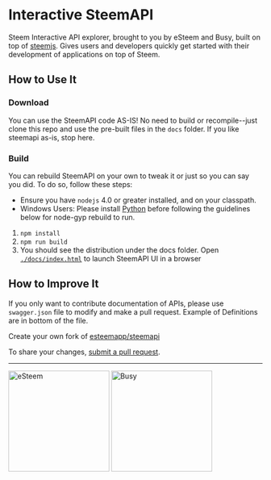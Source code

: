 # Interactive SteemAPI

Steem Interactive API explorer, brought to you by eSteem and Busy, built on top of [steemjs](https://github.com/adcpm/steem). Gives users and developers quickly get started with their development of applications on top of Steem.

## How to Use It

### Download
You can use the SteemAPI code AS-IS!  No need to build or recompile--just clone this repo and use the pre-built files in the `docs` folder.  If you like steemapi as-is, stop here.

### Build
You can rebuild SteemAPI on your own to tweak it or just so you can say you did.  To do so, follow these steps:

* Ensure you have `nodejs` 4.0 or greater installed, and on your classpath.
* Windows Users: Please install [Python](https://www.python.org/downloads/windows/) before following the guidelines below for node-gyp rebuild to run.

1. `npm install`
2. `npm run build`
3. You should see the distribution under the docs folder. Open [`./docs/index.html`](./docs/index.html) to launch SteemAPI UI in a browser


## How to Improve It

If you only want to contribute documentation of APIs, please use `swagger.json` file to modify and make a pull request. Example of Definitions are in bottom of the file.

Create your own fork of [esteemapp/steemapi](https://github.com/esteemapp/steemapi)

To share your changes, [submit a pull request](https://github.com/esteemapp/steemapi/pull/new/master).


---
<img src="http://esteem.ws/files/logo.png" width="200" alt="eSteem" />
<img src="https://busy.org/img/logo.svg" width="200" alt="Busy" />

